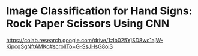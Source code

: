 # Image Classification for Hand Signs: Rock Paper Scissors Using CNN

https://colab.research.google.com/drive/1zlb025YjSD8wc1ajW-KipcqSgNftAMKo#scrollTo=G-SsJHsG8oiS
